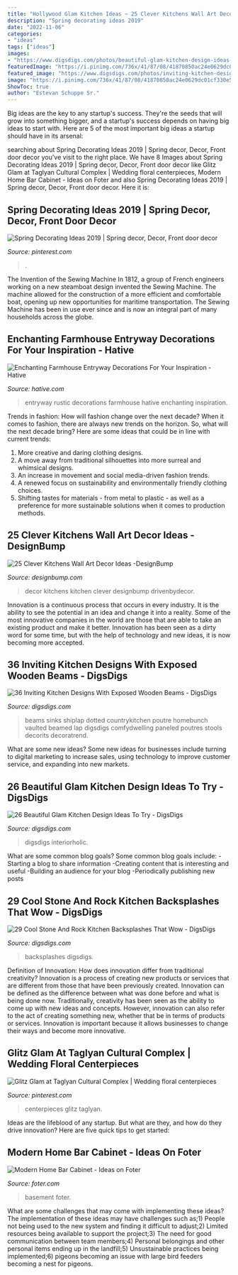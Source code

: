 ```yaml
---
title: "Hollywood Glam Kitchen Ideas ~ 25 Clever Kitchens Wall Art Decor Ideas -designbump"
description: "Spring decorating ideas 2019"
date: "2022-11-06"
categories:
- "ideas"
tags: ["ideas"]
images:
- "https://www.digsdigs.com/photos/beautiful-glam-kitchen-design-ideas-to-try-14.jpg"
featuredImage: "https://i.pinimg.com/736x/41/87/08/41870850ac24e0629dc01cf330e5cdd7.jpg"
featured_image: "https://www.digsdigs.com/photos/inviting-kitchen-designs-with-exposed-wooden-beams-3-554x813.jpg"
image: "https://i.pinimg.com/736x/41/87/08/41870850ac24e0629dc01cf330e5cdd7.jpg"
ShowToc: true
author: "Estevan Schuppe Sr."
---
```



Big ideas are the key to any startup's success. They're the seeds that will grow into something bigger, and a startup's success depends on having big ideas to start with. Here are 5 of the most important big ideas a startup should have in its arsenal: 

	

		
searching about Spring Decorating Ideas 2019 | Spring decor, Decor, Front door decor you've visit to the right place. We have 8 Images about Spring Decorating Ideas 2019 | Spring decor, Decor, Front door decor like Glitz Glam at Taglyan Cultural Complex | Wedding floral centerpieces, Modern Home Bar Cabinet - Ideas on Foter and also Spring Decorating Ideas 2019 | Spring decor, Decor, Front door decor. Here it is:
		
    
## Spring Decorating Ideas 2019 | Spring Decor, Decor, Front Door Decor

<img loading=lazy src="https://i.pinimg.com/736x/41/87/08/41870850ac24e0629dc01cf330e5cdd7.jpg" onerror="this.onerror=null;this.src='https://tse4.mm.bing.net/th?id=OIP.56pEDvs03E2o2yDItPx2fQHaLG&amp;pid=15.1';" alt="Spring Decorating Ideas 2019 | Spring decor, Decor, Front door decor">

_Source: pinterest.com_

>. 

	

The Invention of the Sewing Machine
In 1812, a group of French engineers working on a new steamboat design invented the Sewing Machine. The machine allowed for the construction of a more efficient and comfortable boat, opening up new opportunities for maritime transportation. The Sewing Machine has been in use ever since and is now an integral part of many households across the globe.

    
## Enchanting Farmhouse Entryway Decorations For Your Inspiration - Hative

<img loading=lazy src="https://hative.com/wp-content/uploads/2016/03/rustic-entryway-decors/19-rustic-entryway-decorations.jpg" onerror="this.onerror=null;this.src='https://tse1.mm.bing.net/th?id=OIP.0JUiCQC2qMsNlR7N4UpHrAHaNK&amp;pid=15.1';" alt="Enchanting Farmhouse Entryway Decorations For Your Inspiration - Hative">

_Source: hative.com_

>entryway rustic decorations farmhouse hative enchanting inspiration. 

	

Trends in fashion: How will fashion change over the next decade?
When it comes to fashion, there are always new trends on the horizon. So, what will the next decade bring? Here are some ideas that could be in line with current trends: 
1. More creative and daring clothing designs.
2. A move away from traditional silhouettes into more surreal and whimsical designs.
3. An increase in movement and social media-driven fashion trends.
4. A renewed focus on sustainability and environmentally friendly clothing choices. 
5. Shifting tastes for materials - from metal to plastic - as well as a preference for more sustainable solutions when it comes to production methods.

    
## 25 Clever Kitchens Wall Art Decor Ideas -DesignBump

<img loading=lazy src="https://cdn.designbump.com/wp-content/uploads/2015/02/kitchen-wall-art-004.jpg" onerror="this.onerror=null;this.src='https://tse2.mm.bing.net/th?id=OIP.yWmcJpe8wRu5im8mpuUatgHaLH&amp;pid=15.1';" alt="25 Clever Kitchens Wall Art Decor Ideas -DesignBump">

_Source: designbump.com_

>decor kitchens kitchen clever designbump drivenbydecor. 

	

Innovation is a continuous process that occurs in every industry. It is the ability to see the potential in an idea and change it into a reality. Some of the most innovative companies in the world are those that are able to take an existing product and make it better. Innovation has been seen as a dirty word for some time, but with the help of technology and new ideas, it is now becoming more accepted.

    
## 36 Inviting Kitchen Designs With Exposed Wooden Beams - DigsDigs

<img loading=lazy src="https://www.digsdigs.com/photos/inviting-kitchen-designs-with-exposed-wooden-beams-3-554x813.jpg" onerror="this.onerror=null;this.src='https://tse1.mm.bing.net/th?id=OIP.DgmbqWfJfz_9oYZ1TqIurgHaK3&amp;pid=15.1';" alt="36 Inviting Kitchen Designs With Exposed Wooden Beams - DigsDigs">

_Source: digsdigs.com_

>beams sinks shiplap dotted countrykitchen poutre homebunch vaulted beamed lap digsdigs comfydwelling paneled poutres stools decorits decoratrend. 

	

What are some new ideas?
Some new ideas for businesses include turning to digital marketing to increase sales, using technology to improve customer service, and expanding into new markets.

    
## 26 Beautiful Glam Kitchen Design Ideas To Try - DigsDigs

<img loading=lazy src="https://www.digsdigs.com/photos/beautiful-glam-kitchen-design-ideas-to-try-14.jpg" onerror="this.onerror=null;this.src='https://tse4.mm.bing.net/th?id=OIP.-hvNRu6qmMJ4HNIpVBBjXAHaKp&amp;pid=15.1';" alt="26 Beautiful Glam Kitchen Design Ideas To Try - DigsDigs">

_Source: digsdigs.com_

>digsdigs interiorholic. 

	

What are some common blog goals?
Some common blog goals include: 
-Starting a blog to share information 
-Creating content that is interesting and useful 
-Building an audience for your blog 
-Periodically publishing new posts

    
## 29 Cool Stone And Rock Kitchen Backsplashes That Wow - DigsDigs

<img loading=lazy src="https://www.digsdigs.com/photos/cool-stone-kitchen-backsplashes-that-wow-9.jpg" onerror="this.onerror=null;this.src='https://tse2.mm.bing.net/th?id=OIP.pDDop5MDk_ok7N6biqiISwHaMW&amp;pid=15.1';" alt="29 Cool Stone And Rock Kitchen Backsplashes That Wow - DigsDigs">

_Source: digsdigs.com_

>backsplashes digsdigs. 

	

Definition of Innovation: How does innovation differ from traditional creativity?
Innovation is a process of creating new products or services that are different from those that have been previously created. Innovation can be defined as the difference between what was done before and what is being done now. Traditionally, creativity has been seen as the ability to come up with new ideas and concepts. However, innovation can also refer to the act of creating something new, whether that be in terms of products or services. Innovation is important because it allows businesses to change their ways and become more innovative.

    
## Glitz Glam At Taglyan Cultural Complex | Wedding Floral Centerpieces

<img loading=lazy src="https://i.pinimg.com/736x/ea/3f/86/ea3f86810b60cca5531a946905ee1a86.jpg" onerror="this.onerror=null;this.src='https://tse1.mm.bing.net/th?id=OIP.pgHLn7s5LA27YYepdNI82wHaJ4&amp;pid=15.1';" alt="Glitz Glam at Taglyan Cultural Complex | Wedding floral centerpieces">

_Source: pinterest.com_

>centerpieces glitz taglyan. 

	

Ideas are the lifeblood of any startup. But what are they, and how do they drive innovation? Here are five quick tips to get started: 

    
## Modern Home Bar Cabinet - Ideas On Foter

<img loading=lazy src="https://foter.com/photos/250/modern-home-bar-cabinet-7.jpg" onerror="this.onerror=null;this.src='https://tse1.mm.bing.net/th?id=OIP.AHCYa7HRXkTzhldlqXeN-AHaJ3&amp;pid=15.1';" alt="Modern Home Bar Cabinet - Ideas on Foter">

_Source: foter.com_

>basement foter. 

	

What are some challenges that may come with implementing these ideas?
The implementation of these ideas may have challenges such as;1) People not being used to the new system and finding it difficult to adjust;2) Limited resources being available to support the project;3) The need for good communication between team members;4) Personal belongings and other personal items ending up in the landfill;5) Unsustainable practices being implemented;6) pigeons becoming an issue with large bird feeders becoming a nest for pigeons.

